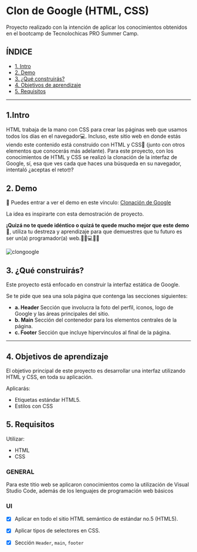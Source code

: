 # Clon de Google (HTML, CSS)

Proyecto realizado con la intención de aplicar los conocimientos obtenidos en el bootcamp de Tecnolochicas PRO Summer Camp.



## ÍNDICE

* [1. Intro](#1.intro)
* [2. Demo](#2.-demo)
* [3. ¿Qué construirás?](#3.-¿Qué-construirás?)
* [4. Objetivos de aprendizaje](#4.-objetivos-de-aprendizaje)
* [5. Requisitos](#5.-requisitos)

****

## 1.Intro

HTML trabaja de la mano con CSS para crear las páginas web que usamos todos los días en el navegador💻. Incluso, este sitio web en donde estás viendo este contenido está construido con HTML y CSS🤯 (junto con otros elementos que conocerás más adelante). Para este proyecto, con los conocimientos de HTML y CSS se realizó la clonación de la interfaz de Google, sí, esa que ves cada que haces una búsqueda en su navegador, intentaló ¿aceptas el reto🤓?

## 2. Demo
 :stars: Puedes entrar a ver el demo en este vínculo: [Clonación de Google](https://gisellrom.github.io/clon-google/)

La idea es inspirarte con esta demostración de proyecto. 

**¡Quizá no te quede idéntico o quizá te quede mucho mejor que este demo🤩**, utiliza tu destreza y aprendizaje para que demuestres que tu futuro es ser un(a) programador(a) web.👩🏻💻👦🏻

![clongoogle](https://github.com/Gisellrom/clon-google/assets/100894396/43176d96-f48f-4f0f-889d-bcb40055adee)



## 3. ¿Qué construirás?

Este proyecto está enfocado en construir la interfaz estática de Google.

Se te pide que sea una sola página que contenga las secciones siguientes:
  - **a. Header**
    Sección que involucra la foto del perfil, iconos, logo de Google y las áreas principales del sitio.
  - **b. Main**
    Sección del contenedor para los elementos centrales de la página. 
  - **c. Footer**
    Sección que incluye hipervínculos al final de la página.

****

## 4. Objetivos de aprendizaje

El objetivo principal de este proyecto es desarrollar una interfaz utilizando HTML y CSS, en toda su aplicación.

Aplicarás:

- Etiquetas estándar HTML5.
- Estilos con CSS


## 5. Requisitos
Utilizar:
- HTML
- CSS

### GENERAL

Para este titio web se aplicaron conocimientos como la utilización de Visual Studio Code, además de los lenguajes de programación web básicos

### UI
- [X] Aplicar en todo el sitio HTML semántico de estándar no.5 (HTML5).
- [X] Aplicar tipos de selectores en CSS.
- [X] Sección `Header`, `main`, `footer`

